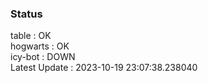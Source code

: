 ### Status


table : OK  
hogwarts : OK  
icy-bot : DOWN  
Latest Update : 2023-10-19 23:07:38.238040
